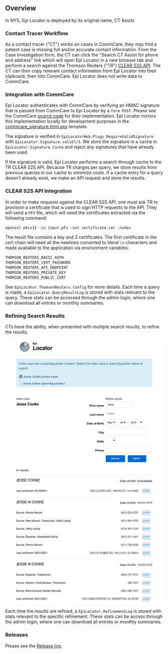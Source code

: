 ## Overview

In NYS, Epi Locator is deployed by its original name, CT Assist.

### Contact Tracer Workflow

As a contact tracer ("CT") works on cases in CommCare, they may find a patient case
is missing full and/or accurate contact information. From the Case Investigation
form, the CT can click the "Search CT Assist for phone and address" link which will
open Epi Locator in a new browser tab and perform a search against the Thomson Reuters ("TR")
[CLEAR S2S API](https://developerportal.thomsonreuters.com/clear-system-system). The CT
can then copy relevant contact information from Epi Locator into their clipboard, then
into CommCare. Epi Locator does not write data to CommCare.

### Integration with CommCare

Epi Locator authenticates with CommCare by verifying an HMAC signature that is passed
from CommCare to Epi Locator by a `form POST`. Please see the CommCare [source 
code](https://github.com/dimagi/commcare-hq/blob/74bc31910f692126f03c46a350ab8ae5700f87dd/corehq/apps/integration/static/integration/js/hmac_callout.js) 
for their implementation. Epi Locator mirrors this implementation locally for development purposes in the 
  [commcare_signature.html.eex](https://github.com/RatioPBC/epi-locator/blob/main/lib/epi_locator_web/templates/page/commcare_signature.html.eex) template.

The signature is verified in `EpiLocatorWeb.Plugs.RequireValidSignature` with `EpiLocator.Signature.valid?/3`. 
We store the signature in a cache in `EpiLocator.Signature.Cache` and reject any signatures that have
already been used.

If the signature is valid, Epi Locator performs a search through cache to the TR CLEAR S2S API.
Because TR charges per query, we store results from previous queries in our cache to
minimize costs. If a cache entry for a query doesn't already exist, we make an API request and store
the results.

### CLEAR S2S API Integration

In order to make requests against the CLEAR S2S API, one must ask TR to provision a certificate
that is used to sign HTTP requests to the API. They will send a `PFX` file, which will need the certificates 
extracted via the following command:

```
openssl pkcs12 -in input.pfx -out certificate.cer -nodes
```

The result file contains a key and 2 certificates. The first certificate in the cert chain will need all the newlines converted to literal `\n`
characters and made available to the application via environment variables:

```
THOMSON_REUTERS_BASIC_AUTH
THOMSON_REUTERS_CERT_PASSWORD
THOMSON_REUTERS_API_ENDPOINT
THOMSON_REUTERS_PRIVATE_KEY
THOMSON_REUTERS_PUBLIC_CERT
```

See `EpiLocator.ThomsonReuters.Config` for more details. Each time a query is made, a 
`EpiLocator.QueryResultLog` is stored with stats relevant to the query. These stats can be accessed
through the admin login, where one can download all entries or monthly summaries.

### Refining Search Results

CTs have the ability, when presented with multiple search results, to refine the results.

![](assets/refine-results.png)

Each time the results are refined, a `EpiLocator.RefinementLog` is stored with stats relevant
to the specific refinement. These stats can be access through the admin login, where one can
download all entries or monthly summaries.

### Releases

Please see the [Release log](https://ratiopbc.slab.com/public/posts/3curdkow).
